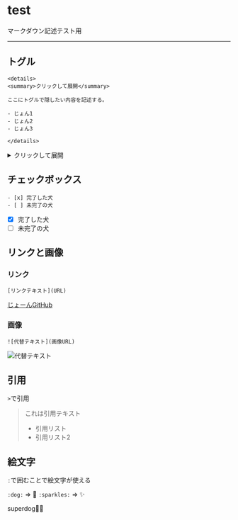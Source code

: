 # test

マークダウン記述テスト用

---

## トグル

```
<details>
<summary>クリックして展開</summary>

ここにトグルで隠したい内容を記述する。

- じょん1
- じょん2
- じょん3

</details>
```

<details>
<summary>クリックして展開</summary>

ここにトグルで隠したい内容を記述する。

- じょん1
- じょん2
- じょん3

</details>

## チェックボックス

```
- [x] 完了した犬
- [ ] 未完了の犬
```

- [x] 完了した犬
- [ ] 未完了の犬

## リンクと画像

### リンク

```
[リンクテキスト](URL)
```

[じょーんGitHub](https://github.com/tomo-john)

### 画像

```
![代替テキスト](画像URL)
```

![代替テキスト](/home/tomo/material/html/images/image.jpeg)

## 引用

`>`で引用

> これは引用テキスト
> - 引用リスト
> - 引用リスト2

## 絵文字

`:`で囲むことで絵文字が使える

`:dog:` => :dog:
`:sparkles:` => :sparkles:

superdog:dog::sparkles:

